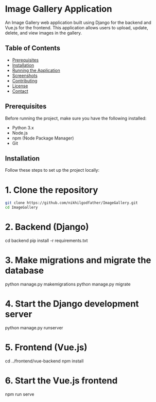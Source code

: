 # Image Gallery Application

An Image Gallery web application built using Django for the backend and Vue.js for the frontend. This application allows users to upload, update, delete, and view images in the gallery.

## Table of Contents
- [Prerequisites](#prerequisites)
- [Installation](#installation)
- [Running the Application](#running-the-application)
- [Screenshots](#screenshots)
- [Contributing](#contributing)
- [License](#license)
- [Contact](#contact)

## Prerequisites

Before running the project, make sure you have the following installed:

- Python 3.x
- Node.js
- npm (Node Package Manager)
- Git

## Installation

Follow these steps to set up the project locally:

# 1. Clone the repository

```bash
git clone https://github.com/nikhilgodfather/ImageGallery.git
cd ImageGallery
```
# 2. Backend (Django)
cd backend
pip install -r requirements.txt

# 3. Make migrations and migrate the database
python manage.py makemigrations
python manage.py migrate

# 4. Start the Django development server
python manage.py runserver

# 5. Frontend (Vue.js)
cd ../frontend/vue-backend
npm install

# 6. Start the Vue.js frontend
npm run serve

